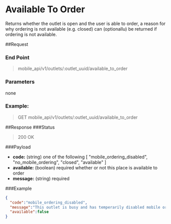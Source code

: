 # Available To Order
Returns whether the outlet is open and the user is able to order, a reason for why ordering is not available (e.g. closed)  can (optionallu) be returned if ordering is not available.

##Request
### End Point
  > mobile_api/v1/outlets/:outlet_uuid/available_to_order

### Parameters

none

### Example:
> GET mobile_api/v1/outlets/:outlet_uuid/available_to_order

##Response
###Status
  > 200 OK

###Payload
- **code:** (string) one of the following [ 
      "mobile_ordering_disabled",
      "no_mobile_ordering",
      "closed",
      "available"
    ]
- **available:** (boolean) required whether or not this place is available to order
- **message:** (string) required

###Example
```json
{
  "code":"mobile_ordering_disabled",
  "message":"This outlet is busy and has temperarily disabled mobile orders",
  "available":false
}
```
